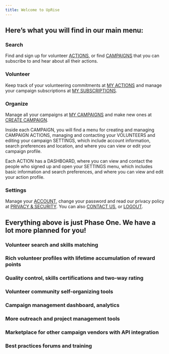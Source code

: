 ```yaml
---
title: Welcome to UpRise
---
```


Here’s what you will find in our main menu:
-------------------------------------------

### Search

Find and sign up for volunteer [ACTIONS](/search/search-actions), or find [CAMPAIGNS](/search/search-campaigns) that you
can subscribe to and hear about all their actions.

### 

### Volunteer

Keep track of your volunteering commitments at [MY ACTIONS](/volunteer/action-commitments) and manage
your campaign subscriptions at [MY SUBSCRIPTIONS](/volunteer/campaign-subscriptions).

### 

### Organize

Manage all your campaigns at [MY CAMPAIGNS](/organize) and make new ones at [CREATE CAMPAIGN](/organize/create-campaign).

Inside each CAMPAIGN, you will find a menu for creating and managing
CAMPAIGN ACTIONS, managing and contacting your VOLUNTEERS and editing
your campaign SETTINGS, which include account information, search
preferences and location, and where you can view or edit your campaign
profile.

Each ACTION has a DASHBOARD, where you can view and contact the people
who signed up and open your SETTINGS menu, which includes basic
information and search preferences, and where you can view and edit your
action profile.

### 

### Settings

Manage your [ACCOUNT](/settings/account), change your password and read our privacy policy
at [PRIVACY & SECURITY](/settings/privacy-security). You can also [CONTACT US](/settings/contact), or [LOGOUT](/logout).

### 

Everything above is just Phase One. We have a lot more planned for you!
-----------------------------------------------------------------------

### Volunteer search and skills matching

### Rich volunteer profiles with lifetime accumulation of reward points

### Quality control, skills certifications and two-way rating

### Volunteer community self-organizing tools

### Campaign management dashboard, analytics

### More outreach and project management tools

### Marketplace for other campaign vendors with API integration

### Best practices forums and training
